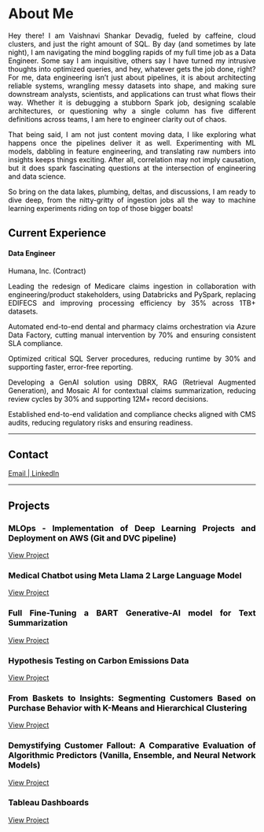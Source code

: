 # About Me
<p style="text-align:justify;color:black">Hey there! I am Vaishnavi Shankar Devadig, fueled by caffeine, cloud clusters, and just the right amount of SQL. By day (and sometimes by late night), I am navigating the mind boggling rapids of my full time job as a Data Engineer. Some say I am inquisitive, others say I have turned my intrusive thoughts into optimized queries, and hey, whatever gets the job done, right?
For me, data engineering isn’t just about pipelines, it is about architecting reliable systems, wrangling messy datasets into shape, and making sure downstream analysts, scientists, and applications can trust what flows their way. Whether it is debugging a stubborn Spark job, designing scalable architectures, or questioning why a single column has five different definitions across teams, I am here to engineer clarity out of chaos.</p>
  
<p style="text-align:justify;color:black">That being said, I am not just content moving data, I like exploring what happens once the pipelines deliver it as well. Experimenting with ML models, dabbling in feature engineering, and translating raw numbers into insights keeps things exciting. After all, correlation may not imply causation, but it does spark fascinating questions at the intersection of engineering and data science.</p>

<p style="text-align:justify;color:black">So bring on the data lakes, plumbing, deltas, and discussions, I am ready to dive deep, from the nitty-gritty of ingestion jobs all the way to machine learning experiments riding on top of those bigger boats!</p>




<h2 style="color:black;text-align:justify">Current Experience</h2>
<h4 style="text-align:justify;color:black;"><b>Data Engineer</b></h4>

<p style="text-align:justify;color:black;">Humana, Inc. (Contract)</p>

<p style="text-align:justify;color:black">Leading the redesign of Medicare claims ingestion in collaboration with engineering/product stakeholders, using Databricks and PySpark, replacing EDIFECS and improving processing efficiency by 35% across 1TB+ datasets.</p>

<p style="text-align:justify;color:black">Automated end-to-end dental and pharmacy claims orchestration via Azure Data Factory, cutting manual intervention by 70% and ensuring consistent SLA compliance.</b></p>

<p style="text-align:justify;color:black">Optimized critical SQL Server procedures, reducing runtime by 30% and supporting faster, error-free reporting.</p>

<p style="text-align:justify;color:black">Developing a GenAI solution using DBRX, RAG (Retrieval Augmented Generation), and Mosaic AI for contextual claims summarization, reducing review cycles by 30% and supporting 12M+ record decisions.</p>

<p style="text-align:justify;color:black">Established end-to-end validation and compliance checks aligned with CMS audits, reducing regulatory risks and ensuring readiness. </p>


---------------------------------

<h2 style="color:black;text-align:justify">Contact</h2>
<a href="mailto:devadigvaishnavi@gmail.com">Email | </a>
<a href="https://www.linkedin.com/in/vaishnavi-shankar-devadig/">LinkedIn</a>

----------------------------------
<h2 id = "Projects" style="color:black;text-align:justify"> Projects </h2>

<h3 style="color:black;text-align:justify"> MLOps - Implementation of Deep Learning Projects and Deployment on AWS (Git and DVC pipeline) </h3>


[View Project](assets/img/projects/MLOpsfin.html)


<h3 style="color:black;text-align:justify"> Medical Chatbot using Meta Llama 2 Large Language Model </h3>


[View Project](assets/img/projects/Untitled48.html)



<h3 style="color:black;text-align:justify"> Full Fine-Tuning a BART Generative-AI model for Text Summarization </h3>


[View Project](assets/img/projects/FullFTfin-2.html)


<!--<h3 style="color:black;text-align:justify"> Satellite Image Time Series Classification with Pixel-Set Encoders and Temporal Self-Attention </h3>


[View Project](assets/img/projects/psetaefin.html) -->


<h3 style="color:black;text-align:justify"> Hypothesis Testing on Carbon Emissions Data </h3>


[View Project](assets/img/projects/HT.html)


<h3 style="color:black;text-align:justify"> From Baskets to Insights: Segmenting Customers Based on Purchase Behavior with K-Means and Hierarchical Clustering </h3>


[View Project](assets/img/projects/segfin.html)


<h3 style="color:black;text-align:justify"> Demystifying Customer Fallout: A Comparative Evaluation of Algorithmic Predictors (Vanilla, Ensemble, and Neural Network Models) </h3>

[View Project](assets/img/projects/ChurnFin.html)


<h3 style="color:black;text-align:justify"> Tableau Dashboards </h3>

[View Project](assets/img/projects/Tableau.html)





